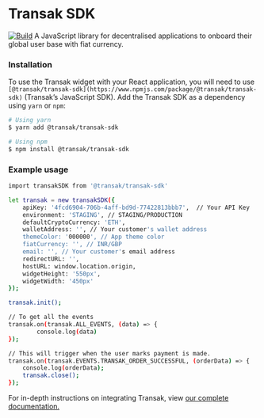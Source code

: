 # Transak SDK
[![Build](https://travis-ci.org/joemccann/dillinger.svg)]()
 A JavaScript library for decentralised applications to onboard their global user base with fiat currency.
### Installation
To use the Transak widget with your React application, you will need to use `[@transak/transak-sdk](https://www.npmjs.com/package/@transak/transak-sdk)` (Transak’s  JavaScript SDK).
Add the Transak SDK as a dependency using `yarn` or `npm`:
```sh
# Using yarn
$ yarn add @transak/transak-sdk

# Using npm
$ npm install @transak/transak-sdk
```
### Example usage
```sh
import transakSDK from '@transak/transak-sdk'

let transak = new transakSDK({
    apiKey: '4fcd6904-706b-4aff-bd9d-77422813bbb7',  // Your API Key
    environment: 'STAGING', // STAGING/PRODUCTION
    defaultCryptoCurrency: 'ETH',
    walletAddress: '', // Your customer's wallet address
    themeColor: '000000', // App theme color
    fiatCurrency: '', // INR/GBP
    email: '', // Your customer's email address
    redirectURL: '',
    hostURL: window.location.origin,
    widgetHeight: '550px',
    widgetWidth: '450px'
});

transak.init();

// To get all the events
transak.on(transak.ALL_EVENTS, (data) => {
		console.log(data)
});

// This will trigger when the user marks payment is made.
transak.on(transak.EVENTS.TRANSAK_ORDER_SUCCESSFUL, (orderData) => {
    console.log(orderData);
    transak.close();
});
```

For in-depth instructions on integrating Transak, view [our complete documentation.](https://transak.com/integrate)